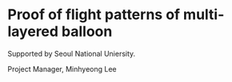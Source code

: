 # Proof of flight patterns of multi-layered balloon

Supported by Seoul National Uniersity.

Project Manager, Minhyeong Lee
